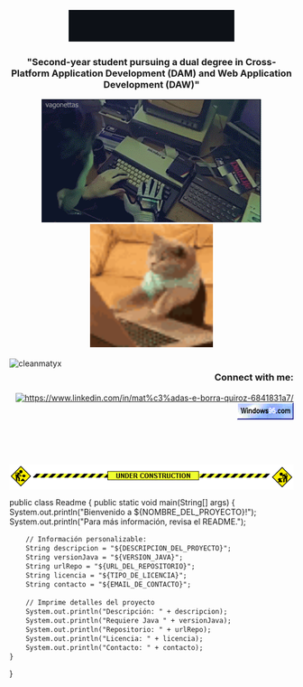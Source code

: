 <p align="center" ><img src="images/saludo_github.gif"/></p>

<h3 align="center">"Second-year student pursuing a dual degree in Cross-Platform Application Development (DAM) and Web Application Development (DAW)"</h3>
<div align="center">
	<img aling="left" src="images/hackerman.gif" alt="Lo que creen que hago">
  	<img aling="right" src="images/cat-typing.gif" alt="Lo que realmente hago" heigth="150" width="218">
	<br><br>
</div>
<img align="left" src="https://github-readme-stats.vercel.app/api/top-langs?username=cleanmatyx&show_icons=true&theme=synthwave&locale=en&layout=compact" alt="cleanmatyx" />
<h3 align="right">Connect with me:</h3>
<p align="right">
<a href="https://www.linkedin.com/in/mat%c3%adas-e-borra-quiroz-6841831a7/" target="blank"><img align="center" src="https://raw.githubusercontent.com/rahuldkjain/github-profile-readme-generator/master/src/images/icons/Social/linked-in-alt.svg" alt="https://www.linkedin.com/in/mat%c3%adas-e-borra-quiroz-6841831a7/" height="30" width="40" /></a>
<a href="https://es.wikipedia.org/wiki/Windows_95" target="blank"><img align="center" src="images/badge5.gif" alt="https://www.linkedin.com/in/mat%c3%adas-e-borra-quiroz-6841831a7/" height="30" width="100" /></a>
</p>
<br><br><br>
<p align="center" ><img align="center" src="images/under-construction.gif"/></p>


public class Readme {
    public static void main(String[] args) {
        System.out.println("Bienvenido a ${NOMBRE_DEL_PROYECTO}!");
        System.out.println("Para más información, revisa el README.");
        
        // Información personalizable:
        String descripcion = "${DESCRIPCION_DEL_PROYECTO}";
        String versionJava = "${VERSION_JAVA}";
        String urlRepo = "${URL_DEL_REPOSITORIO}";
        String licencia = "${TIPO_DE_LICENCIA}";
        String contacto = "${EMAIL_DE_CONTACTO}";
        
        // Imprime detalles del proyecto
        System.out.println("Descripción: " + descripcion);
        System.out.println("Requiere Java " + versionJava);
        System.out.println("Repositorio: " + urlRepo);
        System.out.println("Licencia: " + licencia);
        System.out.println("Contacto: " + contacto);
    }
}
